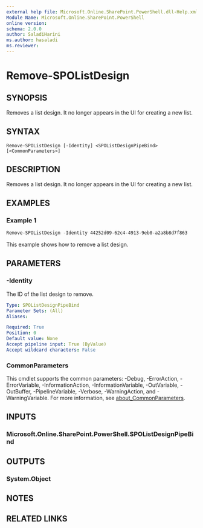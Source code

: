 ```yaml
---
external help file: Microsoft.Online.SharePoint.PowerShell.dll-Help.xml
Module Name: Microsoft.Online.SharePoint.PowerShell
online version:
schema: 2.0.0
author: SaladiHarini
ms.author: hasaladi
ms.reviewer:
---
```


# Remove-SPOListDesign

## SYNOPSIS
Removes a list design. It no longer appears in the UI for creating a new list. 

## SYNTAX

```
Remove-SPOListDesign [-Identity] <SPOListDesignPipeBind> [<CommonParameters>]
```

## DESCRIPTION
Removes a list design. It no longer appears in the UI for creating a new list. 

## EXAMPLES

### Example 1

```powershell
Remove-SPOListDesign -Identity 44252d09-62c4-4913-9eb0-a2a8b8d7f863
```
This example shows how to remove a list design. 

## PARAMETERS

### -Identity
The ID of the list design to remove. 

```yaml
Type: SPOListDesignPipeBind
Parameter Sets: (All)
Aliases:

Required: True
Position: 0
Default value: None
Accept pipeline input: True (ByValue)
Accept wildcard characters: False
```

### CommonParameters
This cmdlet supports the common parameters: -Debug, -ErrorAction, -ErrorVariable, -InformationAction, -InformationVariable, -OutVariable, -OutBuffer, -PipelineVariable, -Verbose, -WarningAction, and -WarningVariable. For more information, see [about_CommonParameters](http://go.microsoft.com/fwlink/?LinkID=113216).

## INPUTS

### Microsoft.Online.SharePoint.PowerShell.SPOListDesignPipeBind

## OUTPUTS

### System.Object

## NOTES

## RELATED LINKS
